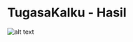 # TugasaKalku - Hasil
![alt text](https://github.com/Mohammadfani123/TugasaKalku/blob/master/gambar/1.JPG)
